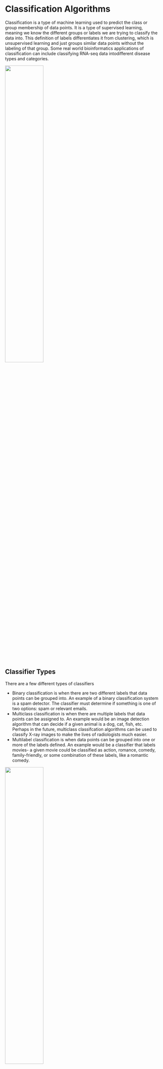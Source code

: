 # Classification Algorithms

Classification is a type of machine learning used to predict the class or group membership of
data points. It is a type of supervised learning, meaning we know the different
groups or labels we are trying to classify the data into. This definition of
labels differentiates it from clustering, which is unsupervised learning and
just groups similar data points without the labeling of that group. Some real world  bioinformatics applications of classification can include classifying RNA-seq data intodifferent disease types and categories.

<img src="../Group28____NeeleshKris_SanthoshShunmuguraja/img1.png" width="50%">

## Classifier Types

There are a few different types of classifiers

  - Binary classification is when there are two different labels that data points can be grouped into. An example of a binary classification system is a spam detector. The classifier must determine if something is one of two options: spam or relevant emails.
  - Multiclass classification is when there are multiple labels that data points can be assigned to. An example would be an image detection algorithm that can decide if a given animal is a dog, cat, fish, etc. Perhaps in the future, multiclass classifcation algorithms can be used to classify X-ray images to make the lives of radiologists much easier.
  - Multilabel classification is when data points can be grouped into one or more of the labels defined. An example would be a classifier that labels movies- a given movie could be classified as action, romance, comedy, family-friendly, or some combination of these labels, like a romantic comedy.
 
 <img src="../Group28____NeeleshKris_SanthoshShunmuguraja/img2.png" width="50%">

## Classifier Evaluation

The most basic way to evaluate how well a classifier is working is a confusion matrix. That is, we compare our classifier's projected values to the actual values, seeing how many true positives and negatives or false positives and negatives we have.

<img src="../Group28____NeeleshKris_SanthoshShunmuguraja/img3.png" width="50%">

From here, we can calculate metrics of how accurate our classifier is, such as sensitivity (or recall), specificity, and precision.
 - Sensitivity is the true positive rate, or the ratio of correctly categorized positives to all actual positives.
 - Specificity is the true negative rate, telling us the ratio of correctly categorized negative to all actual negatives.
 - Precision tells us the ratio of our correctly categorized positives to all categorized positives

Depending on the purpose of the classifier, a different type of evaluation metric will be appropriate to measure the classifier.

## Classification Algorithms

There are many different implementations of classification. In the following sections, we go over a few of the more popular types.

### Decision Trees

<img src="../Group28____NeeleshKris_SanthoshShunmuguraja/img4.png" width="50%">

A Decision Tree Classifier is a model that works by systematically questioning certain attributes or predictors of a data point, narrowing down the possible classification of that data based on the answers, until it can place a data point in a specific class.

The decision tree itself is made up of a root node with only outgoing edges, internal nodes which each have one incoming edge and two or more outgoing edges, and terminal nodes which each have one incoming edge. Each terminal node represents a different label or class, and each internal node has a predictor or attribute that acts as a differentiator.

A decision tree is created from training data using a recursive greedy algorithm that chooses the most optimal attribute to partition data at each iteration.

Pros of using decision trees include that it is simple to understand and can be visualized for easy interpretation, it does not require heavy data preparation, and that it can handle numerical and categorical data.

Cons include that datasets can create very complex trees that don't generalize the data well, trees can become very biased if classes are not balanced, and optimal creation of a tree is actually very difficult.

### Naive Bayes

A Naive Bayes Classifier is a probabilistic model that works by applying Bayes Theorem
to the data, assuming that each predictor of a group is independent of another.  It uses the probability of each predictor happening in conjunction with Bayes Theorem and calculates the probability of a data point belonging to a group. 

<img src="../Group28____NeeleshKris_SanthoshShunmuguraja/img5.png" width="50%">

Looking at the formula, we are looking to find P(c|x), the probability that an object belongs to class c given predictor x. We calculate the remaining probabilities needed, such as the probability that a random data point belongs to class c or the probability that a data point has a predictor x, from the training data. 

The pros of using a Naive Bayes model are that it is relatively fast and easy to set up and train, and that it performs well given the labels are non-numerical. It does come with some large cons though, including the fact that it assumes that predictors are independent, which is very often not true, in which case it is known to be a relatively bad estimator, so it is not to be used when incredibly high accuracy is demanded.

### K-Nearest neighbor

<img src="../Group28____NeeleshKris_SanthoshShunmuguraja/img6.png" width="50%">

The K-nearest neighbor classification algorithm takes a testing data point and finds the k-specified training points that are closest in distance to the testing data point. At that point, the algorithm will make a classification decision based on the makeup of the k-nearest neighbors. The valuation of k is a large determining factor of the accuracy of this algorithm, as at different k-values, the classification decision can change. For example, if we take a look at the image above, at K=3, and K=7 it seems that the profile of the K-nearest neighbors are different and would result in different classifications.

In order to properly choose an appropriate k, it is important that the k-value is not too large. This would lead to k - neighbors that are far away in distance from the testing data point. In addition, it would be proper for the value k value to ensure that there cannot be ties between data sets. For example, if there are two data sets, the k-value should be odd. In general if there are "x" training data sets, the k-value should not be a multiple of x.

Pros of using K nearest neighbors is its inherent simplicity and its non-parametric attributes. You do not need to know much about the data to interpret it. In a a setting with your colleagues that may not know much about the data, you can still be able to explain how a k-nearest neighbors algorithm would work for the dataset.

Cons include its high cost of computing and its difficulty handling missing values.

### Neural Networks

<img src="../Group28____NeeleshKris_SanthoshShunmuguraja/img7.png" width="50%">

Artificial Neural networks are made to model the natural biological communication between neurons. They use this decision making process to solve problems in artificial intelligence. Similar to excitatory and inhibitory neural signaling, artificial neural networks use information processing of numbers between -1 and 1 to make its decisions. Mathematical non-linear models, decision making models, and regression models can be used to summate the information that is flowing through these networks. What is special about neural networks is that often, a large amount of self-learning could occur even with the use of supervised models.

Advantages of using artificial neural networks include its ability to make fast decisions once enough training data is input through the system. 

Disadvantages of using neural networks include its black block properties, meaning that it is sometiems difficult to assess how one independent variable is affecting another independent variable. In addition, often neural networks require a large amount of training data to be passed through the system.

## References
1. "Classification Algorithms | Types of Classification Algorithms." *Edureka*, 17 Jan. 2019, https://www.edureka.co/blog/classification-algorithms/.
2. Dey, Ishaan. "Evaluating Classification Models." *Medium*, 14 June 2019, https://towardsdatascience.com/hackcvilleds-4636c6c1ba53.
3. "Introduction to Classification Algorithms - DZone AI." *Dzone.Com*, https://dzone.com/articles/introduction-to-classification-algorithms. Accessed 15 Dec. 2020.
4. Julie, M. David, and Kannan Balakrishnan. "Significance of Classification Techniques in Prediction of Learning Disabilities." *International Journal of Artificial Intelligence & Applications*, vol. 1, no. 4, Oct. 2010, pp. 111–20. DOI.org (Crossref), doi:10.5121/ijaia.2010.1409.
5. Larry Hardesty  |  MIT News Office. “Explained: Neural Networks.” MIT News | Massachusetts Institute of Technology, news.mit.edu/2017/explained-neural-networks-deep-learning-0414. 
6. Nelson, Daniel. “What Is a KNN (K-Nearest Neighbors)?” Unite.AI, 23 Aug. 2020, www.unite.ai/what-is-k-nearest-neighbors/. 
7. Woo, Amanda. “X-Ray Image Classification: The Easy Way.” Medium, Towards Data Science, 5 Sept. 2019, towardsdatascience.com/x-ray-image-classification-the-easy-way-69665448604a. 
